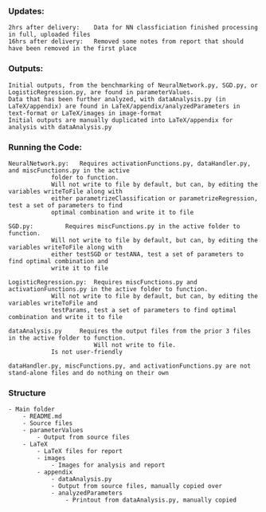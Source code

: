 ### Updates:
	2hrs after delivery:	Data for NN classficiation finished processing in full, uploaded files
	16hrs after delivery:	Removed some notes from report that should have been removed in the first place



### Outputs:
	Initial outputs, from the benchmarking of NeuralNetwork.py, SGD.py, or LogisticRegression.py, are found in parameterValues.
	Data that has been further analyzed, with dataAnalysis.py (in LaTeX/appendix) are found in LaTeX/appendix/analyzedParameters in text-format or LaTeX/images in image-format
	Initial outputs are manually duplicated into LaTeX/appendix for analysis with dataAnalysis.py


### Running the Code:
	NeuralNetwork.py: 	Requires activationFunctions.py, dataHandler.py, and miscFunctions.py in the active 
				folder to function. 
				Will not write to file by default, but can, by editing the variables writeToFile along with
				either parametrizeClassification or parametrizeRegression, test a set of parameters to find
				optimal combination and write it to file

	SGD.py:			Requires miscFunctions.py in the active folder to function.
				Will not write to file by default, but can, by editing the variables writeToFile along with
				either testSGD or testANA, test a set of parameters to find optimal combination and 
				write it to file

	LogisticRegression.py:	Requires miscFunctions.py and activationFunctions.py in the active folder to function.
				Will not write to file by default, but can, by editing the variables writeToFile and
				testParams, test a set of parameters to find optimal combination and write it to file

	dataAnalysis.py		Requires the output files from the prior 3 files in the active folder to function. 
	                        Will not write to file.
				Is not user-friendly

	dataHandler.py, miscFunctions.py, and activationFunctions.py are not stand-alone files and do nothing on their own


### Structure
	- Main folder
		- README.md
		- Source files
		- parameterValues
			- Output from source files
		- LaTeX
			- LaTeX files for report
			- images
				- Images for analysis and report
			- appendix
				- dataAnalysis.py
				- Output from source files, manually copied over
				- analyzedParameters
					- Printout from dataAnalysis.py, manually copied